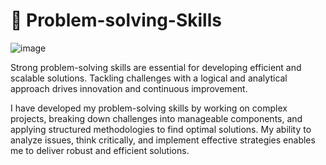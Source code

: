 # 🦸 Problem-solving-Skills

![image](https://github.com/user-attachments/assets/91130913-6076-41b0-bbeb-a05212de832e)

Strong problem-solving skills are essential for developing efficient and scalable solutions. Tackling challenges with a logical and analytical approach drives innovation and continuous improvement.

I have developed my problem-solving skills by working on complex projects, breaking down challenges into manageable components, and applying structured methodologies to find optimal solutions. My ability to analyze issues, think critically, and implement effective strategies enables me to deliver robust and efficient solutions.
